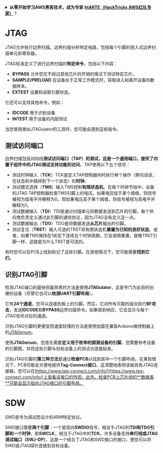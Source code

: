 <details>

<summary><strong>从零开始学习AWS黑客技术，成为专家</strong> <a href="https://training.hacktricks.xyz/courses/arte"><strong>htARTE（HackTricks AWS红队专家）</strong></a><strong>！</strong></summary>

支持HackTricks的其他方式：

* 如果您想看到您的**公司在HackTricks中做广告**或**下载PDF格式的HackTricks**，请查看[**订阅计划**](https://github.com/sponsors/carlospolop)!
* 获取[**官方PEASS和HackTricks周边产品**](https://peass.creator-spring.com)
* 探索[**PEASS家族**](https://opensea.io/collection/the-peass-family)，我们的独家[**NFTs**](https://opensea.io/collection/the-peass-family)
* **加入** 💬 [**Discord群**](https://discord.gg/hRep4RUj7f) 或 [**电报群**](https://t.me/peass) 或在**Twitter**上关注我们 🐦 [**@carlospolopm**](https://twitter.com/hacktricks_live)**。**
* 通过向[**HackTricks**](https://github.com/carlospolop/hacktricks)和[**HackTricks Cloud**](https://github.com/carlospolop/hacktricks-cloud) github仓库提交PR来分享您的黑客技巧。

</details>


#

# JTAG

JTAG允许执行边界扫描。边界扫描分析特定电路，包括每个引脚的嵌入式边界扫描单元和寄存器。

JTAG标准定义了进行边界扫描的**特定命令**，包括以下内容：

* **BYPASS** 允许您在不经过其他芯片的开销的情况下测试特定芯片。
* **SAMPLE/PRELOAD** 在设备处于正常工作模式时，获取进入和离开设备的数据样本。
* **EXTEST** 设置和读取引脚状态。

它还可以支持其他命令，例如：

* **IDCODE** 用于识别设备
* **INTEST** 用于设备的内部测试

当您使用类似JTAGulator的工具时，您可能会遇到这些指令。

## 测试访问端口

边界扫描包括对四线**测试访问端口（TAP）**的测试，这是一个通用端口，提供了内置于组件中的JTAG测试支持功能的**访问**。TAP使用以下五个信号：

* 测试时钟输入（**TCK**）TCK是定义TAP控制器何时执行单个操作（换句话说，在状态机中跳转到下一个状态）的**时钟**。
* 测试模式选择（**TMS**）输入TMS控制**有限状态机**。在每个时钟节拍中，设备的JTAG TAP控制器检查TMS引脚上的电压。如果电压低于某个阈值，则信号被视为低电平并解释为0，而如果电压高于某个阈值，则信号被视为高电平并解释为1。
* 测试数据输入（**TDI**）TDI是通过扫描单元将数据发送到芯片的引脚。每个供应商负责定义通过此引脚的通信协议，因为JTAG没有定义这一点。
* 测试数据输出（**TDO**）TDO是将数据发送**从芯片**输出的引脚。
* 测试复位（**TRST**）输入可选的TRST将有限状态机**重置为已知的良好状态**。或者，如果TMS保持在1状态下连续五个时钟周期，它会调用重置，就像TRST引脚一样，这就是为什么TRST是可选的。

有时您可以在PCB上找到标记了这些引脚。在其他情况下，您可能需要**找到它们**。

## 识别JTAG引脚

检测JTAG端口的最快但最昂贵的方法是使用**JTAGulator**，这是专门为此目的创建的设备（尽管它也可以**检测UART引脚布局**）。

它有**24个通道**，您可以连接到板上的引脚。然后，它对所有可能的组合执行**BF攻击**，发送**IDCODE**和**BYPASS**边界扫描命令。如果收到响应，它会显示与每个JTAG信号对应的通道。

识别JTAG引脚的更便宜但速度较慢的方法是使用加载在兼容Arduino微控制器上的[JTAGenum](https://github.com/cyphunk/JTAGenum/)。

使用**JTAGenum**，您首先需要**定义用于枚举的探测设备的引脚**。您需要参考设备的引脚图，并将这些引脚与目标设备上的测试点连接起来。

识别JTAG引脚的**第三种方法**是通过**检查PCB**以找到其中一个引脚布局。在某些情况下，PCB可能会方便地提供**Tag-Connect接口**，这清楚地表明该板具有JTAG连接器。您可以在[https://www.tag-connect.com/info/](https://www.tag-connect.com/info/)上查看该接口的外观。此外，检查PCB上芯片组的**数据表**可能会显示指向JTAG接口的引脚布局。

# SDW

SWD是专为调试而设计的ARM特定协议。

SWD接口需要**两个引脚**：一个是双向**SWDIO**信号，相当于JTAG的**TDI和TDO引脚和一个时钟**，即**SWCLK**，相当于JTAG中的**TCK**。许多设备支持**串行线或JTAG调试端口（SWJ-DP）**，这是一个结合了JTAG和SWD接口的接口，使您可以将SWD或JTAG探针连接到目标设备。

</details>
